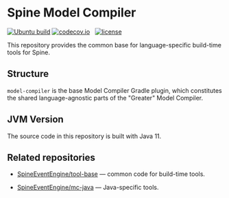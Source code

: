 # Spine Model Compiler

[![Ubuntu build][ubuntu-build-badge]][gh-actions]
[![codecov.io](https://codecov.io/github/SpineEventEngine/model-compiler/coverage.svg?branch=master)](https://codecov.io/github/SpineEventEngine/model-compiler?branch=master) &nbsp;
[![license](https://img.shields.io/badge/license-Apache%20License%202.0-blue.svg?style=flat)](http://www.apache.org/licenses/LICENSE-2.0)

[gh-actions]: https://github.com/SpineEventEngine/model-compiler/actions
[ubuntu-build-badge]: https://github.com/SpineEventEngine/model-compiler/actions/workflows/build-on-ubuntu.yml/badge.svg

This repository provides the common base for language-specific build-time tools for Spine.

## Structure

`model-compiler` is the base Model Compiler Gradle plugin, which constitutes the shared
language-agnostic parts of the "Greater" Model Compiler.

## JVM Version

The source code in this repository is built with Java 11.

## Related repositories

* [SpineEventEngine/tool-base](https://github.com/SpineEventEngine/tool-base) —
common code for build-time tools.

* [SpineEventEngine/mc-java](https://github.com/SpineEventEngine/mc-java) —
Java-specific tools.

